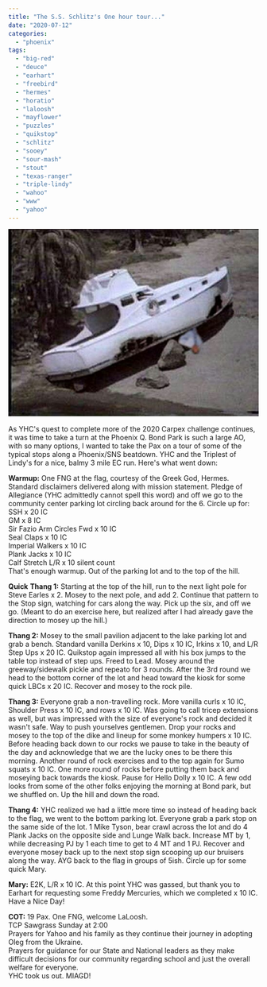 ```yaml
---
title: "The S.S. Schlitz's One hour tour..."
date: "2020-07-12"
categories: 
  - "phoenix"
tags: 
  - "big-red"
  - "deuce"
  - "earhart"
  - "freebird"
  - "hermes"
  - "horatio"
  - "laloosh"
  - "mayflower"
  - "puzzles"
  - "quikstop"
  - "schlitz"
  - "sooey"
  - "sour-mash"
  - "stout"
  - "texas-ranger"
  - "triple-lindy"
  - "wahoo"
  - "www"
  - "yahoo"
---
```


![S.S. Minnow-Gilligan's Island | Childhood tv shows, Giligans ...](images/0f190878e20e3bd7a6c99d200a864f5c.jpg)

As YHC's quest to complete more of the 2020 Carpex challenge continues, it was time to take a turn at the Phoenix Q. Bond Park is such a large AO, with so many options, I wanted to take the Pax on a tour of some of the typical stops along a Phoenix/SNS beatdown. YHC and the Triplest of Lindy's for a nice, balmy 3 mile EC run. Here's what went down:

**Warmup:** One FNG at the flag, courtesy of the Greek God, Hermes. Standard disclaimers delivered along with mission statement. Pledge of Allegiance (YHC admittedly cannot spell this word) and off we go to the community center parking lot circling back around for the 6. Circle up for:  
SSH x 20 IC  
GM x 8 IC  
Sir Fazio Arm Circles Fwd x 10 IC  
Seal Claps x 10 IC  
Imperial Walkers x 10 IC  
Plank Jacks x 10 IC  
Calf Stretch L/R x 10 silent count  
That's enough warmup. Out of the parking lot and to the top of the hill.

**Quick** **Thang 1:** Starting at the top of the hill, run to the next light pole for Steve Earles x 2. Mosey to the next pole, and add 2. Continue that pattern to the Stop sign, watching for cars along the way. Pick up the six, and off we go. (Meant to do an exercise here, but realized after I had already gave the direction to mosey up the hill.)

**Thang 2:** Mosey to the small pavilion adjacent to the lake parking lot and grab a bench. Standard vanilla Derkins x 10, Dips x 10 IC, Irkins x 10, and L/R Step Ups x 20 IC. Quikstop again impressed all with his box jumps to the table top instead of step ups. Freed to Lead. Mosey around the greeway/sidewalk pickle and repeato for 3 rounds. After the 3rd round we head to the bottom corner of the lot and head toward the kiosk for some quick LBCs x 20 IC. Recover and mosey to the rock pile.

**Thang 3:** Everyone grab a non-travelling rock. More vanilla curls x 10 IC, Shoulder Press x 10 IC, and rows x 10 IC. Was going to call tricep extensions as well, but was impressed with the size of everyone's rock and decided it wasn't safe. Way to push yourselves gentlemen. Drop your rocks and mosey to the top of the dike and lineup for some monkey humpers x 10 IC. Before heading back down to our rocks we pause to take in the beauty of the day and acknowledge that we are the lucky ones to be there this morning. Another round of rock exercises and to the top again for Sumo squats x 10 IC. One more round of rocks before putting them back and moseying back towards the kiosk. Pause for Hello Dolly x 10 IC. A few odd looks from some of the other folks enjoying the morning at Bond park, but we shuffled on. Up the hill and down the road.

**Thang 4:** YHC realized we had a little more time so instead of heading back to the flag, we went to the bottom parking lot. Everyone grab a park stop on the same side of the lot. 1 Mike Tyson, bear crawl across the lot and do 4 Plank Jacks on the opposite side and Lunge Walk back. Increase MT by 1, while decreasing PJ by 1 each time to get to 4 MT and 1 PJ. Recover and everyone mosey back up to the next stop sign scooping up our bruisers along the way. AYG back to the flag in groups of 5ish. Circle up for some quick Mary.

**Mary:** E2K, L/R x 10 IC. At this point YHC was gassed, but thank you to Earhart for requesting some Freddy Mercuries, which we completed x 10 IC. Have a Nice Day!

**COT:** 19 Pax. One FNG, welcome LaLoosh.  
TCP Sawgrass Sunday at 2:00  
Prayers for Yahoo and his family as they continue their journey in adopting Oleg from the Ukraine.  
Prayers for guidance for our State and National leaders as they make difficult decisions for our community regarding school and just the overall welfare for everyone.  
YHC took us out. MIAGD!
